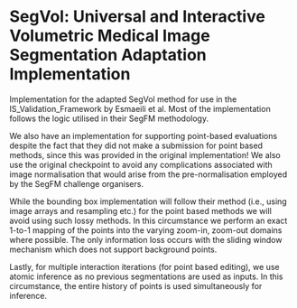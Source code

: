 # SegVol: Universal and Interactive Volumetric Medical Image Segmentation Adaptation Implementation
Implementation for the adapted SegVol method for use in the IS_Validation_Framework by Esmaeili et al. Most of the implementation follows the logic utilised in their SegFM methodology. 

We also have an implementation for supporting point-based evaluations despite the fact that they did not make a submission for point based methods, since this was provided in the original implementation! We also use the original checkpoint to avoid any complications associated with image normalisation that would arise from the pre-normalisation employed by the SegFM challenge organisers. 


While the bounding box implementation will follow their method (i.e., using image arrays and resampling etc.) for the point based methods we will avoid using such lossy methods. In this circumstance we perform an exact 1-to-1 mapping of the points into the varying zoom-in, zoom-out domains where possible. The only information loss occurs with the sliding window mechanism which does not support background points.

Lastly, for multiple interaction iterations (for point based editing), we use atomic inference as no previous segmentations are used as inputs. In this circumstance, the entire history of points is used simultaneously for inference. 

